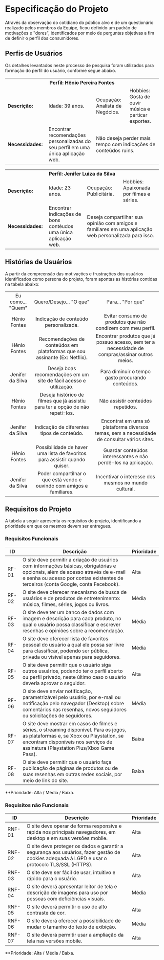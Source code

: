 # Especificação do Projeto

Através da observação do cotidiano do público alvo e de um questionário realizado pelos membros da Equipe, ficou definido um padrão de motivações e "dores", identificados por meio de perguntas objetivas a fim de definir o perfil dos consumidores.



## Perfis de Usuários

Os detalhes levantados neste processo de pesquisa foram utilizados para formação do perfil do usuário, conforme segue abaixo.

<table>
<tbody>
<tr align=center>
<th colspan="4">Perfil: Hênio Pereira Fontes </th>
</tr>
<tr>
 <td width="150px"><b>Descrição: </b></td>
 <td width="150px"> Idade: 39 anos. </td>
 <td width="200px"> Ocupação: Analista de Negócios. </td>
 <td width="250px"> Hobbies: Gosta de ouvir música e particar esportes. </td>
</tr>
<tr>
<td width="150px"><b>Necessidades: </b></td>
<td width="300px"> Encontrar recomendações personalizadas do seu perfil em uma única aplicação web. </td>
<td colspan="2"> Não deseja perder mais tempo com indicações de conteúdos ruins. </td>
</tr>
</tbody>
</table>

<table>
<tbody>
<tr align=center>
<th colspan="4">Perfil: Jenifer Luiza da Silva </th>
</tr>
<tr>
 <td width="150px"><b>Descrição: </b></td>
 <td width="150px"> Idade: 23 anos. </td>
 <td width="200px"> Ocupação: Publicitária. </td>
 <td width="250px"> Hobbies: Apaixonada por filmes e séries. </td>
</tr>
<tr>
<td width="150px"><b>Necessidades: </b></td>
<td width="300px"> Encontrar indicações de bons contéudos uma única aplicação web. </td>
<td colspan="2"> Deseja compartilhar sua opinião com amigos e familiares em uma aplicação web personalizada para isso. </td>
</tr>
</tbody>
</table>



## Histórias de Usuários
A partir da compreensão das motivações e frustrações dos usuários identificados como persona do projeto, foram apontas as histórias contidas na tabela abaixo:

<table>
<tbody>
<tr align=center>
<td colspan="1"> Eu como... "Quem" </td>
<td colspan="1"> Quero/Desejo... "O que" </td>
<td colspan="1"> Para... "Por que" </td>
</tr>
<tr align=center>
<td colspan="1"> Hênio Fontes </td>
<td colspan="1"> Indicação de conteúdo personalizada. </td>
<td colspan="1"> Evitar consumo de produtos que não condizem com meu perfil. </td>
</tr>
<tr align=center>
<td colspan="1"> Hênio Fontes </td>
<td colspan="1"> Recomendações de conteúdos em plataformas que sou assinante (Ex: Netflix). </td>
<td colspan="1"> Encontrar produtos que já possuo acesso, sem ter a necessidade de compras/assinar outros meios. </td>
</tr>
<tr align=center>
<td colspan="1"> Jenifer da Silva </td>
<td colspan="1"> Deseja boas recomendações em um site de fácil acesso e utilização. </td>
<td colspan="1"> Para diminuir o tempo gasto procurando conteúdos. </td>
</tr>
<tr align=center>
<td colspan="1"> Hênio Fontes </td>
<td colspan="1"> Deseja histórico de filmes que já assistiu para ter a opção de não repeti=los. </td>
<td colspan="1"> Não assistir conteúdos repetidos. </td>
</tr>
<tr align=center>
<td colspan="1"> Jenifer da Silva </td>
<td colspan="1"> Indicação de diferentes tipos de conteúdo. </td>
<td colspan="1"> Encontrat em uma só plataforma diversos temas, sem a necessidade de consultar vários sites. </td>
</tr>
<tr align=center>
<td colspan="1"> Hênio Fontes </td>
<td colspan="1"> Possibilidade de haver uma lista de favoritos para assistir quando quiser. </td>
<td colspan="1"> Guardar conteúdos interessantes e não perdê-los na aplicação. </td>
</tr>
<tr align=center>
<td colspan="1"> Jenifer da Silva </td>
<td colspan="1"> Poder compartilhar o que está vendo e ouvindo com amigos e familiares. </td>
<td colspan="1"> Incentivar o interesse dos mesmos no mundo cultural. </td>
</tr>
</tbody>
</table>



## Requisitos do Projeto

A tabela a seguir apresenta os requisitos do projeto, identificando a prioridade em que os mesmos devem ser entregues.

### Requisitos Funcionais

|ID    | Descrição                | Prioridade |
|-------|---------------------------------|----|
| RF-01 |O site deve permitir a criação de usuários com informações básicas, obrigatórias e opcionais, além de acesso através de e-mail e senha ou acesso por contas existentes de terceiros (conta Google, conta Fecebook).          | Alta  |
 |RF-02 | O site deve oferecer mecanismo de busca de usuários e de produtos de entretenimento: música, filmes, séries, jogos ou livros.                   | Média |
| RF-03 | O site deve ter um banco de dados com imagem e descrição para cada produto, no qual o usuário possa classificar e escrever resenhas e opiniões sobre a recomendação.                    |Média  |
|  RF-04  |O site deve oferecer lista de favoritos pessoal do usuário a qual ele possa ser livre para classificar, podendo ser pública, privada ou visível apenas para seguidores.                  | Média  |
| RF-05 |O site deve permitir que o usuário siga outros usuários, podendo ter o perfil aberto ou perfil privado, neste último caso o usuário deveria aprovar o seguidor.              | Alta |
| RF-06| O site deve enviar notificação, parametrizável pelo usuário, por e-mail ou notificação pelo navegador (Desktop) sobre comentários nas resenhas, novos seguidores ou solicitações de seguidores.                    |Média |
| RF-07| O site deve mostrar em casos de filmes e séries, o streaming disponível. Para os jogos, as plataformas e, se Xbox ou Playstation, se encontram disponíveis nos serviços de assinatura (Playstation Plus/Xbox Game Pass).           | Baixa  |
|  RF-08 | O site deve permitir que o usuário faça publicação de páginas de produtos ou de suas resenhas em outras redes sociais, por meio de link do site.          | Baixa   |



**Prioridade: Alta / Média / Baixa. 

### Requisitos não Funcionais



|ID    | Descrição                | Prioridade |
|-------|---------------------------------|----|
| RNF-01 |O site deve operar de forma responsiva e rápida nos principais navegadores, em desktop e em suas versões mobile. | Alta  |
 |RNF-02 | O site deve proteger os dados e garantir a segurança aos usuários, fazer gestão de cookies adequada à LGPD e usar o protocolo TLS/SSL (HTTPS).           | Alta|
| RNF-03 | O site deve ser fácil de usar, intuitivo e rápido para o usuário.    |Alta |
|  RNF-04  | O site deverá apresentar leitor de tela e descrição de imagens para uso por pessoas com deficiências visuais.           | Média  |
| RNF-05 |O site deverá permitir o uso de alto contraste de cor.          | Alta |
| RNF-06| O site deverá oferecer a possibilidade de mudar o tamanho do texto de exibição.        |Média |
| RNF-07| O site deverá permitir usar a ampliação da tela nas versões mobile.           | Alta |

**Prioridade: Alta / Média / Baixa. 

